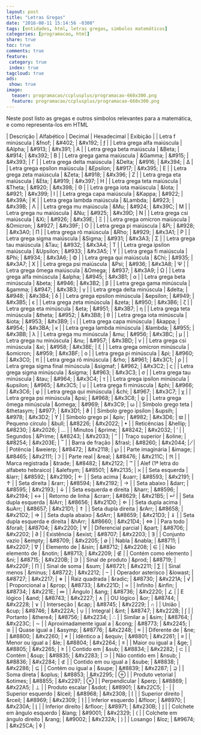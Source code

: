 ```yaml
---
layout: post
title: "Letras Gregas"
date: "2016-08-11 15:14:56 -0300"
tags: [entidades, html, letras gregas, simbolos matemáticos]
categories: [programacao, html]
share: true
toc: true
comments: true
feature:
 category: true
 index: true
tagcloud: true
ads:
 show: true
image:
  teaser: programacao/ccplusplus/programacao-660x300.png
  feature: programacao/ccplusplus/programacao-660x300.png
---
```

Neste post listo as gregas e outros simbolos relevantes para a matemática, e como representa-los em HTML

<!--more-->

| Descrição | Alfabético | Decimal | Hexadecimal | Exibição |
| Letra f minúscula | &amp;fnof; | &amp;#402; | &amp;#x192; | ƒ |
| Letra grega alfa maiúscula | &amp;Alpha; | &amp;#913; | &amp;#x391; | Α |
| Letra grega beta maiúscula | &amp;Beta; | &amp;#914; | &amp;#x392; | Β |
| Letra grega gama maiúscula | &amp;Gamma; | &amp;#915; | &amp;#x393; | Γ |
| Letra grega delta maiúscula | &amp;Delta; | &amp;#916; | &amp;#x394; | Δ |
| Letra grega epsílon maiúscula | &amp;Epsilon; | &amp;#917; | &amp;#x395; | Ε |
| Letra grega zeta maiúscula | &amp;Zeta; | &amp;#918; | &amp;#x396; | Ζ |
| Letra grega eta maiúscula | &amp;Eta; | &amp;#919; | &amp;#x397; | Η |
| Letra grega teta maiúscula | &amp;Theta; | &amp;#920; | &amp;#x398; | Θ |
| Letra grega iota maiúscula | &amp;Iota; | &amp;#921; | &amp;#x399; | Ι |
| Letra grega capa maiúscula | &amp;Kappa; | &amp;#922; | &amp;#x39A; | Κ |
| Letra grega lambda maiúscula | &amp;Lambda; | &amp;#923; | &amp;#x39B; | Λ |
| Letra grega mu maiúscula | &amp;Mu; | &amp;#924; | &amp;#x39C; | Μ |
| Letra grega nu maiúscula | &amp;Nu; | &amp;#925; | &amp;#x39D; | Ν |
| Letra grega csi maiúscula | &amp;Xi; | &amp;#926; | &amp;#x39E; | Ξ |
| Letra grega omícron maiúscula | &amp;Omicron; | &amp;#927; | &amp;#x39F; | Ο |
| Letra grega pi maiúscula | &amp;Pi; | &amp;#928; | &amp;#x3A0; | Π |
| Letra grega rô maiúscula | &amp;Rho; | &amp;#929; | &amp;#x3A1; | Ρ |
| Letra grega sigma maiúscula | &amp;Sigma; | &amp;#931; | &amp;#x3A3; | Σ |
| Letra grega tau maiúscula | &amp;Tau; | &amp;#932; | &amp;#x3A4; | Τ |
| Letra grega ipsílon maiúscula | &amp;Upsilon; | &amp;#933; | &amp;#x3A5; | Υ |
| Letra grega fi maiúscula | &amp;Phi; | &amp;#934; | &amp;#x3A6; | Φ |
| Letra grega qui maiúscula | &amp;Chi; | &amp;#935; | &amp;#x3A7; | Χ |
| Letra grega psi maiúscula | &amp;Psi; | &amp;#936; | &amp;#x3A8; | Ψ |
| Letra grega ômega maiúscula | &amp;Omega; | &amp;#937; | &amp;#x3A9; | Ω |
| Letra grega alfa minúscula | &amp;alpha; | &amp;#945; | &amp;#x3B1; | α |
| Letra grega beta minúscula | &amp;beta; | &amp;#946; | &amp;#x3B2; | β |
| Letra grega gama minúscula | &amp;gamma; | &amp;#947; | &amp;#x3B3; | γ |
| Letra grega delta minúscula | &amp;delta; | &amp;#948; | &amp;#x3B4; | δ |
| Letra grega epsílon minúscula | &amp;epsilon; | &amp;#949; | &amp;#x3B5; | ε |
| Letra grega zeta minúscula | &amp;zeta; | &amp;#950; | &amp;#x3B6; | ζ |
| Letra grega eta minúscula | &amp;eta; | &amp;#951; | &amp;#x3B7; | η |
| Letra grega teta minúscula | &amp;theta; | &amp;#952; | &amp;#x3B8; | θ |
| Letra grega iota minúscula | &amp;iota; | &amp;#953; | &amp;#x3B9; | ι |
| Letra grega capa minúscula | &amp;kappa; | &amp;#954; | &amp;#x3BA; | κ |
| Letra grega lambda minúscula | &amp;lambda; | &amp;#955; | &amp;#x3BB; | λ |
| Letra grega mu minúscula | &amp;mu; | &amp;#956; | &amp;#x3BC; | μ |
| Letra grega nu minúscula | &amp;nu; | &amp;#957; | &amp;#x3BD; | ν |
| Letra grega csi minúscula | &amp;xi; | &amp;#958; | &amp;#x3BE; | ξ |
| Letra grega omícron minúscula | &amp;omicron; | &amp;#959; | &amp;#x3BF; | ο |
| Letra grega pi minúscula | &amp;pi; | &amp;#960; | &amp;#x3C0; | π |
| Letra grega rô minúscula | &amp;rho; | &amp;#961; | &amp;#x3C1; | ρ |
| Letra grega sigma final minúscula | &amp;sigmaf; | &amp;#962; | &amp;#x3C2; | ς |
| Letra grega sigma minúscula | &amp;sigma; | &amp;#963; | &amp;#x3C3; | σ |
| Letra grega tau minúscula | &amp;tau; | &amp;#964; | &amp;#x3C4; | τ |
| Letra grega ipsílon minúscula | &amp;upsilon; | &amp;#965; | &amp;#x3C5; | υ |
| Letra grega fi minúscula | &amp;phi; | &amp;#966; | &amp;#x3C6; | φ |
| Letra grega qui minúscula | &amp;chi; | &amp;#967; | &amp;#x3C7; | χ |
| Letra grega psi minúscula | &amp;psi; | &amp;#968; | &amp;#x3C8; | ψ |
| Letra grega ômega minúscula | &amp;omega; | &amp;#969; | &amp;#x3C9; | ω |
| Símbolo grego teta | &amp;thetasym; | &amp;#977; | &amp;#x3D1; | ϑ |
| Símbolo grego ipsílon | &amp;upsih; | &amp;#978; | &amp;#x3D2; | ϒ |
| Símbolo grego pi | &amp;piv; | &amp;#982; | &amp;#x3D6; | ϖ |
| Pequeno círculo | &amp;bull; | &amp;#8226; | &amp;#x2022; | • |
| Reticências | &amp;hellip; | &amp;#8230; | &amp;#x2026; | … |
| Minutos | &amp;prime; | &amp;#8242; | &amp;#x2032; | ′ |
| Segundos | &amp;Prime; | &amp;#8243; | &amp;#x2033; | ″ |
| Traço superior | &amp;oline; | &amp;#8254; | &amp;#x203E; | ‾ |
| Barra de fração | &amp;frasl; | &amp;#8260; | &amp;#x2044; | ⁄ |
| Potência | &amp;weierp; | &amp;#8472; | &amp;#x2118; | ℘ |
| Parte imaginária | &amp;image; | &amp;#8465; | &amp;#x2111; | ℑ |
| Parte real | &amp;real; | &amp;#8476; | &amp;#x211C; | ℜ |
| Marca registrada | &amp;trade; | &amp;#8482; | &amp;#x2122; | ™ |
| Alef (1ª letra do alfabeto hebraico) | &amp;alefsym; | &amp;#8501; | &amp;#x2135; | ℵ |
| Seta esquerda | &amp;larr; | &amp;#8592; | &amp;#x2190; | ← |
| Seta acima | &amp;uarr; | &amp;#8593; | &amp;#x2191; | ↑ |
| Seta direita | &amp;rarr; | &amp;#8594; | &amp;#x2192; | → |
| Seta abaixo | &amp;darr; | &amp;#8595; | &amp;#x2193; | ↓ |
| Seta esquerda e direita | &amp;harr; | &amp;#8596; | &amp;#x2194; | ↔ |
| Retorno de linha | &amp;crarr; | &amp;#8629; | &amp;#x21B5; | ↵ |
| Seta dupla esquerda | &amp;lArr; | &amp;#8656; | &amp;#x21D0; | ⇐ |
| Seta dupla acima | &amp;uArr; | &amp;#8657; | &amp;#x21D1; | ⇑ |
| Seta dupla direita | &amp;rArr; | &amp;#8658; | &amp;#x21D2; | ⇒ |
| Seta dupla abaixo | &amp;dArr; | &amp;#8659; | &amp;#x21D3; | ⇓ |
| Seta dupla esquerda e direita | &amp;hArr; | &amp;#8660; | &amp;#x21D4; | ⇔ |
| Para todo | &amp;forall; | &amp;#8704; | &amp;#x2200; | ∀ |
| Diferencial parcial | &amp;part; | &amp;#8706; | &amp;#x2202; | ∂ |
| Existência | &amp;exist; | &amp;#8707; | &amp;#x2203; | ∃ |
| Conjunto vazio | &amp;empty; | &amp;#8709; | &amp;#x2205; | ∅ |
| Nabla | &amp;nabla; | &amp;#8711; | &amp;#x2207; | ∇ |
| Elemento de | &amp;isin; | &amp;#8712; | &amp;#x2208; | ∈ |
| Não elemento de | &amp;notin; | &amp;#8713; | &amp;#x2209; | ∉ |
| Contém como elemento | &amp;ni; | &amp;#8715; | &amp;#x220B; | ∋ |
| Sinal de produto | &amp;prod; | &amp;#8719; | &amp;#x220F; | ∏ |
| Sinal de soma | &amp;sum; | &amp;#8721; | &amp;#x2211; | ∑ |
| Sinal menos | &amp;minus; | &amp;#8722; | &amp;#x2212; | − |
| Operador asterisco | &amp;lowast; | &amp;#8727; | &amp;#x2217; | ∗ |
| Raiz quadrada | &amp;radic; | &amp;#8730; | &amp;#x221A; | √ |
| Proporcional a | &amp;prop; | &amp;#8733; | &amp;#x221D; | ∝ |
| Infinito | &amp;infin; | &amp;#8734; | &amp;#x221E; | ∞ |
| Ângulo | &amp;ang; | &amp;#8736; | &amp;#x2220; | ∠ |
| E lógico | &amp;and; | &amp;#8743; | &amp;#x2227; | ∧ |
| OU lógico | &amp;or; | &amp;#8744; | &amp;#x2228; | ∨ |
| Interseção | &amp;cap; | &amp;#8745; | &amp;#x2229; | ∩ |
| União | &amp;cup; | &amp;#8746; | &amp;#x222A; | ∪ |
| Integral | &amp;int; | &amp;#8747; | &amp;#x222B; | ∫ |
| Portanto | &amp;there4; | &amp;#8756; | &amp;#x2234; | ∴ |
| Similar a | &amp;sim; | &amp;#8764; | &amp;#x223C; | ∼ |
| Aproximadamente igual a | &amp;cong; | &amp;#8773; | &amp;#x2245; | ≅ |
| Quase igual a | &amp;asymp; | &amp;#8776; | &amp;#x2248; | ≈ |
| Diferente de | &amp;ne; | &amp;#8800; | &amp;#x2260; | ≠ |
| Idêntico a | &amp;equiv; | &amp;#8801; | &amp;#x2261; | ≡ |
| Menor ou igual a | &amp;le; | &amp;#8804; | &amp;#x2264; | ≤ |
| Maior ou igual a | &amp;ge; | &amp;#8805; | &amp;#x2265; | ≥ |
| Contido em | &amp;sub; | &amp;#8834; | &amp;#x2282; | ⊂ |
| Contém | &amp;sup; | &amp;#8835; | &amp;#x2283; | ⊃ |
| Não contido em | &amp;nsub; | &amp;#8836; | &amp;#x2284; | ⊄ |
| Contido em ou igual a | &amp;sube; | &amp;#8838; | &amp;#x2286; | ⊆ |
| Contém ou igual a | &amp;supe; | &amp;#8839; | &amp;#x2287; | ⊇ |
| Soma direta | &amp;oplus; | &amp;#8853; | &amp;#x2295; | ⊕ |
| Produto vetorial | &amp;otimes; | &amp;#8855; | &amp;#x2297; | ⊗ |
| Perpendicular | &amp;perp; | &amp;#8869; | &amp;#x22A5; | ⊥ |
| Produto escalar | &amp;sdot; | &amp;#8901; | &amp;#x22C5; | ⋅ |
| Superior esquerdo | &amp;lceil; | &amp;#8968; | &amp;#x2308; | ⌈ |
| Superior direito | &amp;rceil; | &amp;#8969; | &amp;#x2309; | ⌉ |
| Inferior esquerdo | &amp;lfloor; | &amp;#8970; | &amp;#x230A; | ⌊ |
| Inferior direito | &amp;rfloor; | &amp;#8971; | &amp;#x230B; | ⌋ |
| Colchete em ângulo esquerdo | &amp;lang; | &amp;#9001; | &amp;#x2329; | ⟨ |
| Colchete em ângulo direito | &amp;rang; | &amp;#9002; | &amp;#x232A; | ⟩ |
| Losango | &amp;loz; | &amp;#9674; | &amp;#x25CA; | ◊ |
